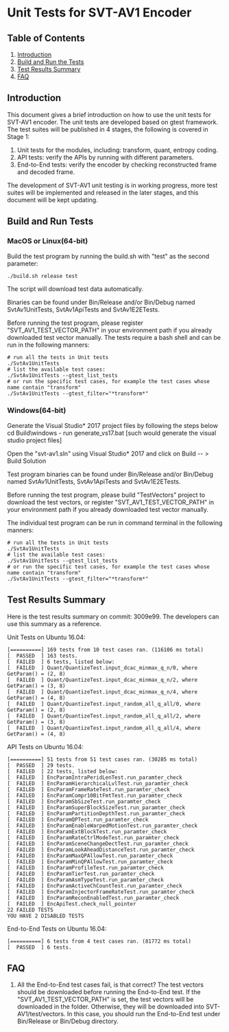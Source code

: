 # Unit Tests for SVT-AV1 Encoder

## Table of Contents

1. [Introduction](#Introduction)
2. [Build and Run the Tests](#Build-the-tests)
3. [Test Results Summary](#Test-Results)
4. [FAQ](#FAQ)

## Introduction

This document gives a brief introduction on how to use the unit tests for SVT-AV1 encoder. The unit tests are developed based on gtest framework. The test suites will be published in 4 stages, the following is covered in Stage 1:

1. Unit tests for the modules, including: transform, quant, entropy coding.
2. API tests: verify the APIs by running with different parameters.
3. End-to-End tests: verify the encoder by checking reconstructed frame and decoded frame.

The development of SVT-AV1 unit testing is in working progress, more test suites will be implemented and released in the later stages, and this document will be kept updating.

## Build and Run Tests

### MacOS or Linux(64-bit)

  Build the test program by running the build.sh with "test" as the second parameter:

  ```
  ./build.sh release test
  ```

  The script will download test data automatically.

  Binaries can be found under Bin/Release and/or Bin/Debug named SvtAv1UnitTests, SvtAv1ApiTests and SvtAv1E2ETests.

  Before running the test program, please register "SVT_AV1_TEST_VECTOR_PATH" in your environment path if you already downloaded test vector manually. The tests require a bash shell and can be run in the following manners:

  ```
  # run all the tests in Unit tests
  ./SvtAv1UnitTests
  # list the available test cases:
  ./SvtAv1UnitTests --gtest_list_tests
  # or run the specific test cases, for example the test cases whose name contain "transform"
  ./SvtAv1UnitTests --gtest_filter="*transform*"

  ```

### Windows(64-bit)

  Generate the Visual Studio* 2017 project files by following the steps below cd Build\windows - run generate_vs17.bat
  [such would generate the visual studio project files]

  Open the "svt-av1.sln" using Visual Studio* 2017 and click on Build -- > Build Solution

  Test program binaries can be found under Bin/Release and/or Bin/Debug named SvtAv1UnitTests, SvtAv1ApiTests and SvtAv1E2ETests.

  Before running the test program, please build "TestVectors" project to download the test vectors, or register "SVT_AV1_TEST_VECTOR_PATH" in your environment path if you already downloaded test vector manually.

  The individual test program can be run in command terminal in the following manners:

  ```
  # run all the tests in Unit tests
  ./SvtAv1UnitTests
  # list the available test cases:
  ./SvtAv1UnitTests --gtest_list_tests
  # or run the specific test cases, for example the test cases whose name contain "transform"
  ./SvtAv1UnitTests --gtest_filter="*transform*"

  ```

## Test Results Summary

  Here is the test results summary on commit: 3009e99. The developers can use this summary as a reference.

  Unit Tests on Ubuntu 16.04:

  ```
  [==========] 169 tests from 10 test cases ran. (116106 ms total)
  [  PASSED  ] 163 tests.
  [  FAILED  ] 6 tests, listed below:
  [  FAILED  ] Quant/QuantizeTest.input_dcac_minmax_q_n/0, where GetParam() = (2, 8)
  [  FAILED  ] Quant/QuantizeTest.input_dcac_minmax_q_n/2, where GetParam() = (3, 8)
  [  FAILED  ] Quant/QuantizeTest.input_dcac_minmax_q_n/4, where GetParam() = (4, 8)
  [  FAILED  ] Quant/QuantizeTest.input_random_all_q_all/0, where GetParam() = (2, 8)
  [  FAILED  ] Quant/QuantizeTest.input_random_all_q_all/2, where GetParam() = (3, 8)
  [  FAILED  ] Quant/QuantizeTest.input_random_all_q_all/4, where GetParam() = (4, 8)
  ```

  API Tests on Ubuntu 16.04:

  ```
  [==========] 51 tests from 51 test cases ran. (30285 ms total)
  [  PASSED  ] 29 tests.
  [  FAILED  ] 22 tests, listed below:
  [  FAILED  ] EncParamIntraPeridLenTest.run_paramter_check
  [  FAILED  ] EncParamHierarchicalLvlTest.run_paramter_check
  [  FAILED  ] EncParamFrameRateTest.run_paramter_check
  [  FAILED  ] EncParamCompr10BitFmtTest.run_paramter_check
  [  FAILED  ] EncParamSbSizeTest.run_paramter_check
  [  FAILED  ] EncParamSuperBlockSizeTest.run_paramter_check
  [  FAILED  ] EncParamPartitionDepthTest.run_paramter_check
  [  FAILED  ] EncParamQPTest.run_paramter_check
  [  FAILED  ] EncParamEnableWarpedMotionTest.run_paramter_check
  [  FAILED  ] EncParamExtBlockTest.run_paramter_check
  [  FAILED  ] EncParamRateCtrlModeTest.run_paramter_check
  [  FAILED  ] EncParamSceneChangeDectTest.run_paramter_check
  [  FAILED  ] EncParamLookAheadDistanceTest.run_paramter_check
  [  FAILED  ] EncParamMaxQPAllowTest.run_paramter_check
  [  FAILED  ] EncParamMinQPAllowTest.run_paramter_check
  [  FAILED  ] EncParamProfileTest.run_paramter_check
  [  FAILED  ] EncParamTierTest.run_paramter_check
  [  FAILED  ] EncParamAsmTypeTest.run_paramter_check
  [  FAILED  ] EncParamActiveChCountTest.run_paramter_check
  [  FAILED  ] EncParamInjectorFrameRateTest.run_paramter_check
  [  FAILED  ] EncParamReconEnabledTest.run_paramter_check
  [  FAILED  ] EncApiTest.check_null_pointer
  22 FAILED TESTS
  YOU HAVE 2 DISABLED TESTS
  ```

  End-to-End Tests on Ubuntu 16.04:

  ```
  [==========] 6 tests from 4 test cases ran. (81772 ms total)
  [  PASSED  ] 6 tests.
  ```

## FAQ

1. All the End-to-End test cases fail, is that correct?
  The test vectors should be downloaded before running the End-to-End test. If the "SVT_AV1_TEST_VECTOR_PATH" is set, the test vectors will be downloaded in the folder.
  Otherwise, they will be downloaded into SVT-AV1/test/vectors. In this case, you should run the
  End-to-End test under Bin/Release or Bin/Debug directory.
